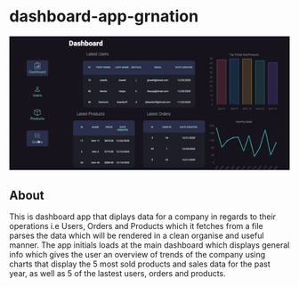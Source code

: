 # dashboard-app-grnation

![](dashboard.gif)

## About

This is dashboard app that diplays data for a company in regards to their operations i.e Users, Orders and Products which it fetches from a file parses the data which will be rendered in a clean organise and useful manner. The app initials loads at the main dashboard which displays general info which gives the user an overview of trends of the company using charts that display the 5 most sold products and sales data for the past year, as well as 5 of the lastest users, orders and products.
